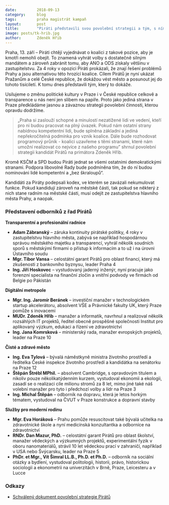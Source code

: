 ```yaml
---
date:         2018-09-13
category:     blog
tags:         praha magistrát kampaň
layout:       post
title:        "Piráti představili svou povolební strategii a tým, s nímž chtějí vést Prahu"
image: posts/tk-hrib.jpg
author:       Zdeněk Hřib
---
```


Praha, 13. září – Piráti chtějí vyjednávat o koalici z takové pozice, aby je kmotři nemohli obejít. To znamená vyhrát volby s dostatečně silným mandátem a zároveň zabránit tomu, aby ANO a ODS získaly většinu v zastupitelstvu. Za 4 roky v opozici Piráti prokázali, že znají řešení problémů Prahy a jsou alternativou této hrozící koalice. Cílem Pirátů je nyní ukázat Pražanům a celé České republice, že dokážou vést město a posunout jej do tohoto tisíciletí. K tomu dnes představili tým, který to dokáže.

Usilujeme o změnu politické kultury v Praze i v České republice celkově a transparence u nás není jen slibem na papíře. Proto jako jediná strana v Praze předkládáme jasnou a závaznou strategii povolební činnosti, kterou opravdu dodržíme.

> „Praha si zaslouží schopné a minulostí nezatížené lidi ve vedení, kteří pro ni budou pracovat na plný úvazek. Pokud nám ostatní strany nabídnou kompetentní lidi, bude splněna základní a jediná nepřekročitelná podmínka pro vznik koalice. Dále bude rozhodovat programový průnik - koalici uzavřeme s těmi stranami, které nám umožní realizovat co nejvíce z našeho programu” shrnul povolební strategii kandidát Pirátů na primátora Zdeněk Hřib.

Kromě KSČM a SPD budou Piráti jednat se všemi ostatními demokratickými stranami. Podpora libovolné Rady bude podmíněna tím, že do ní budou nominováni lidé kompetentní a „bez škraloupů“.

Kandidáti za Piráty podepsali kodex, ve kterém se zavázali nekumulovat funkce. Pokud kandidují zároveň na městské části, tak pokud se některý z nich stane radním na městské části, musí odejít ze zastupitelstva hlavního města Prahy, a naopak.

### Představení odborníků z řad Pirátů

**Transparentní a profesionální radnice**
* **Adam Zábranský** – záruka kontinuity pirátské politiky, 4 roky v zastupitelstvu hlavního města, zabývá se například hospodárnou správou městského majetku a transparencí, vyhrál několik soudních sporů s městskými firmami o přístup k informacím a to už i na úrovni Ústavního soudu
* **Mgr. Tibor Vansa** – celostátní garant Pirátů pro oblast financí, který má zkušenosti z bankovního byznysu, leader Praha 4
* **Ing. Jiří Hoskovec** – vystudovaný jaderný inženýr, nyní pracuje jako forenzní specialista na finanční zločin a vnitřní podvody ve firmách od Belgie po Pákistán

**Digitální metropole**
* **Mgr. Ing. Jaromír Beránek** – investiční manažer v technologickém startup akcelerátoru, absolvent VŠE a Právnické fakulty UK, který Praze pomůže s inovacemi
* **MUDr. Zdeněk Hřib** – manažer a informatik, navrhnul a realizoval několik rozsáhlých IT projektů, ředitel obecně prospěšné společnosti Institut pro aplikovaný výzkum, edukaci a řízení ve zdravotnictví
* **Ing. Jana Komrsková** – ministerský rada, manažer evropských projektů, leader na Praze 10

**Čisté a zdravé město**
* **Ing. Eva Tylová** – bývalá náměstkyně ministra životního prostředí a ředitelka České inspekce životního prostředí a kandidátka na senátorku na Praze 12
* **Štěpán Štrébl MPhil.** – absolvent Cambridge, s opravdovým titulem a nikoliv pouze několikatýdenním kurzem, vystudoval ekonomii a ekologii, zasadí se o realizaci cíle milionu stromů za 8 let, mimo jiné také náš volební manažer pro tyto i předchozí volby a lídr na Praze 3
* **Ing. Michal Štěpán** – odborník na dopravu, která je letos horkým tématem, vystudoval na ČVUT v Praze konstrukce a dopravní stavby

**Služby pro moderní rodinu**
* **Mgr. Eva Horáková** – Prahu pomůže resuscitovat také bývalá učitelka na zdravotnické škole a nyní medicínská konzultantka a odbornice na zdravotnictví
* **RNDr. Dan Mazur, PhD.** – celostátní garant Pirátů pro oblast školství, manažer vědeckých a výzkumných projektů, experimentální fyzik v oboru nanomateriálů, strávil 10 let vědeckou prací v zahraničí, například v USA nebo Švýcarsku, leader na Praze 5
* **PhDr. et Mgr., Vít Šimral LL.B., Ph.D. et Ph.D.** – odborník na sociální otázky a bydlení, vystudoval politologii, historii, právo, historickou sociologii a ekonometrii na univerzitách v Brně, Praze, Leicesteru a v Lucce

### Odkazy 

* [Schválený dokument povolební strategie Pirátů](/assets/pdf/povolebni-strategie-zhmp.pdf)
